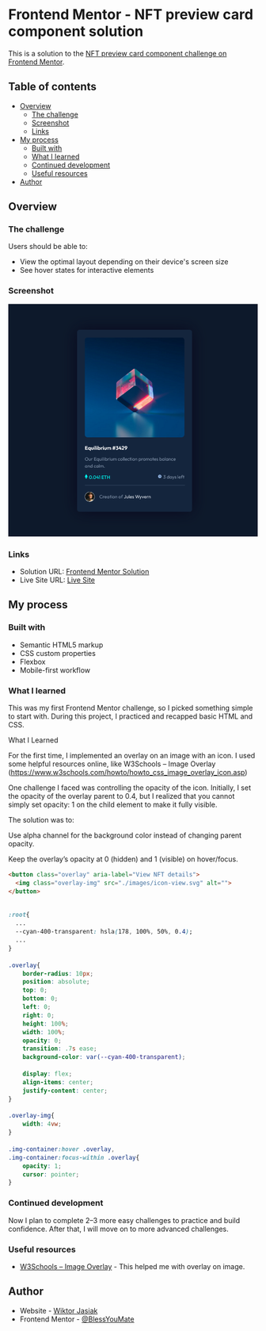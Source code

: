 # Frontend Mentor - NFT preview card component solution

This is a solution to the [NFT preview card component challenge on Frontend Mentor](https://www.frontendmentor.io/challenges/nft-preview-card-component-SbdUL_w0U). 

## Table of contents

- [Overview](#overview)
  - [The challenge](#the-challenge)
  - [Screenshot](#screenshot)
  - [Links](#links)
- [My process](#my-process)
  - [Built with](#built-with)
  - [What I learned](#what-i-learned)
  - [Continued development](#continued-development)
  - [Useful resources](#useful-resources)
- [Author](#author)

## Overview

### The challenge

Users should be able to:

- View the optimal layout depending on their device's screen size
- See hover states for interactive elements

### Screenshot

![](./screenshot.png)

### Links

- Solution URL: [Frontend Mentor Solution](https://www.frontendmentor.io/solutions/responsive-nft-preview-card-component-using-css-h5mPNCn4p1)
- Live Site URL: [Live Site](https://blessyoumate.github.io/nft-card-fm/)

## My process

### Built with

- Semantic HTML5 markup
- CSS custom properties
- Flexbox
- Mobile-first workflow

### What I learned

This was my first Frontend Mentor challenge, so I picked something simple to start with. During this project, I practiced and recapped basic HTML and CSS.

What I Learned

For the first time, I implemented an overlay on an image with an icon. I used some helpful resources online, like W3Schools – Image Overlay (https://www.w3schools.com/howto/howto_css_image_overlay_icon.asp)

One challenge I faced was controlling the opacity of the icon. Initially, I set the opacity of the overlay parent to 0.4, but I realized that you cannot simply set opacity: 1 on the child element to make it fully visible.

The solution was to:

Use alpha channel for the background color instead of changing parent opacity.

Keep the overlay’s opacity at 0 (hidden) and 1 (visible) on hover/focus.


```html
<button class="overlay" aria-label="View NFT details">
  <img class="overlay-img" src="./images/icon-view.svg" alt="">
</button>
```
```css

:root{
  ...
  --cyan-400-transparent: hsla(178, 100%, 50%, 0.4);
  ...
}

.overlay{
    border-radius: 10px;
    position: absolute;
    top: 0;
    bottom: 0;
    left: 0;
    right: 0;
    height: 100%;
    width: 100%;
    opacity: 0;
    transition: .7s ease;
    background-color: var(--cyan-400-transparent);

    display: flex;
    align-items: center;
    justify-content: center;
}

.overlay-img{
    width: 4vw;
}

.img-container:hover .overlay,
.img-container:focus-within .overlay{
    opacity: 1;
    cursor: pointer;
}
```

### Continued development

Now I plan to complete 2–3 more easy challenges to practice and build confidence. After that, I will move on to more advanced challenges.

### Useful resources

- [W3Schools – Image Overlay](https://www.w3schools.com/howto/howto_css_image_overlay_icon.asp) - This helped me with overlay on image.

## Author

- Website - [Wiktor Jasiak](https://github.com/BlessYouMate)
- Frontend Mentor - [@BlessYouMate](https://www.frontendmentor.io/profile/BlessYouMate)
